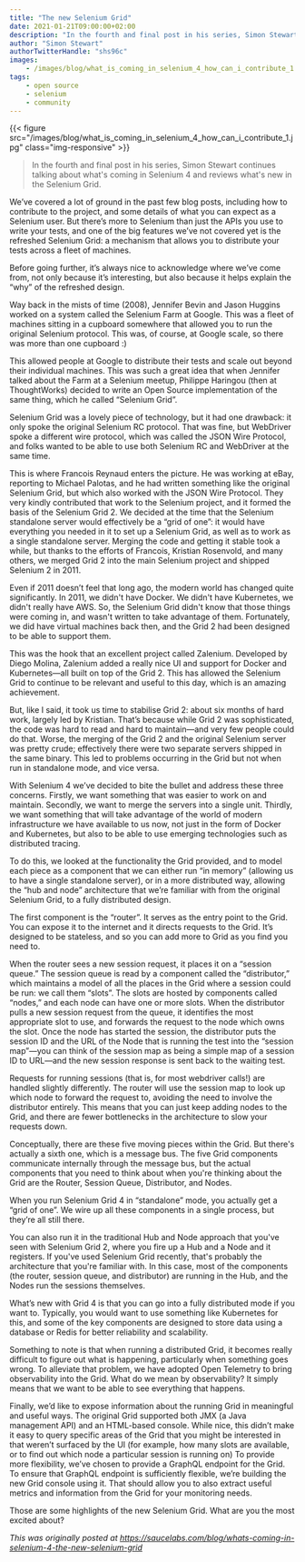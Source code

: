 ```yaml
---
title: "The new Selenium Grid"
date: 2021-01-21T09:00:00+02:00
description: "In the fourth and final post in his series, Simon Stewart continues talking about what's coming in Selenium 4 and reviews what's new in the Selenium Grid."
author: "Simon Stewart"
authorTwitterHandle: "shs96c"
images:
    - /images/blog/what_is_coming_in_selenium_4_how_can_i_contribute_1.jpg
tags:
    - open source
    - selenium
    - community
---
```


{{< figure src="/images/blog/what_is_coming_in_selenium_4_how_can_i_contribute_1.jpg" class="img-responsive" >}}

>In the fourth and final post in his series, Simon Stewart continues talking about what's 
>coming in Selenium 4 and reviews what's new in the Selenium Grid. 

We’ve covered a lot of ground in the past few blog posts, including how to contribute to the project, and some 
details of what you can expect as a Selenium user. But there’s more to Selenium than just the APIs you use to write 
your tests, and one of the big features we’ve not covered yet is the refreshed Selenium Grid: a mechanism that 
allows you to distribute your tests across a fleet of machines.

Before going further, it’s always nice to acknowledge where we’ve come from, not only because it’s interesting, but 
also because it helps explain the “why” of the refreshed design.

Way back in the mists of time (2008), Jennifer Bevin and Jason Huggins worked on a system called the Selenium Farm 
at Google. This was a fleet of machines sitting in a cupboard somewhere that allowed you to run the original 
Selenium protocol. This was, of course, at Google scale, so there was more than one cupboard :)

This allowed people at Google to distribute their tests and scale out beyond their individual machines. 
This was such a great idea that when Jennifer talked about the Farm at a Selenium meetup, Philippe 
Haringou (then at ThoughtWorks) decided to write an Open Source implementation of the same thing, 
which he called “Selenium Grid”.

Selenium Grid was a lovely piece of technology, but it had one drawback: it only spoke the original 
Selenium RC protocol. That was fine, but WebDriver spoke a different wire protocol, which was called the 
JSON Wire Protocol, and folks wanted to be able to use both Selenium RC and WebDriver at the same time.

This is where Francois Reynaud enters the picture. He was working at eBay, reporting to Michael Palotas, 
and he had written something like the original Selenium Grid, but which also worked with the JSON Wire 
Protocol. They very kindly contributed that work to the Selenium project, and it formed the basis of the 
Selenium Grid 2. We decided at the time that the Selenium standalone server would effectively be a 
“grid of one”: it would have everything you needed in it to set up a Selenium Grid, as well as to work as 
a single standalone server. Merging the code and getting it stable took a while, but thanks to the efforts 
of Francois, Kristian Rosenvold, and many others, we merged Grid 2 into the main Selenium project and shipped 
Selenium 2 in 2011.

Even if 2011 doesn’t feel that long ago, the modern world has changed quite significantly. In 2011, we didn't 
have Docker. We didn't have Kubernetes, we didn't really have AWS. So, the Selenium Grid didn't know that those 
things were coming in, and wasn't written to take advantage of them. Fortunately, we did have virtual machines 
back then, and the Grid 2 had been designed to be able to support them.

This was the hook that an excellent project called Zalenium. Developed by Diego Molina, Zalenium added a really 
nice UI and support for Docker and Kubernetes—all built on top of the Grid 2. This has allowed the Selenium Grid to 
continue to be relevant and useful to this day, which is an amazing achievement.

But, like I said, it took us time to stabilise Grid 2: about six months of hard work, largely led by Kristian. 
That’s because while Grid 2 was sophisticated, the code was hard to read and hard to maintain—and very few people 
could do that. Worse, the merging of the Grid 2 and the original Selenium server was pretty crude; effectively 
there were two separate servers shipped in the same binary. This led to problems occurring in the Grid but not 
when run in standalone mode, and vice versa.

With Selenium 4 we’ve decided to bite the bullet and address these three concerns. Firstly, we want something that 
was easier to work on and maintain. Secondly, we want to merge the servers into a single unit. Thirdly, we want 
something that will take advantage of the world of modern infrastructure we have available to us now, not just in 
the form of Docker and Kubernetes, but also to be able to use emerging technologies such as distributed tracing.

To do this, we looked at the functionality the Grid provided, and to model each piece as a component that we can 
either run “in memory” (allowing us to have a single standalone server), or in a more distributed way, allowing 
the “hub and node” architecture that we’re familiar with from the original Selenium Grid, to a fully distributed 
design.

The first component is the “router”. It serves as the entry point to the Grid. You can expose it to the internet 
and it directs requests to the Grid. It’s designed to be stateless, and so you can add more to Grid as you find 
you need to.

When the router sees a new session request, it places it on a “session queue.” The session queue is read by a 
component called the “distributor,” which maintains a model of all the places in the Grid where a session could be 
run: we call them “slots”. The slots are hosted by components called “nodes,” and each node can have one or more 
slots. When the distributor pulls a new session request from the queue, it identifies the most appropriate slot 
to use, and forwards the request to the node which owns the slot. Once the node has started the session, the 
distributor puts the session ID and the URL of the Node that is running the test into the “session map”—you can 
think of the session map as being a simple map of a session ID to URL—and the new session response is sent 
back to the waiting test.

Requests for running sessions (that is, for most webdriver calls!) are handled slightly differently. The router 
will use the session map to look up which node to forward the request to, avoiding the need to involve the 
distributor entirely. This means that you can just keep adding nodes to the Grid, and there are fewer bottlenecks 
in the architecture to slow your requests down.

Conceptually, there are these five moving pieces within the Grid. But there's actually a sixth one, which is a 
message bus. The five Grid components communicate internally through the message bus, but the actual components 
that you need to think about when you're thinking about the Grid are the Router, Session Queue, Distributor, and 
Nodes.

When you run Selenium Grid 4 in “standalone” mode, you actually get a “grid of one”. We wire up all these 
components in a single process, but they’re all still there.

You can also run it in the traditional Hub and Node approach that you've seen with Selenium Grid 2, where you 
fire up a Hub and a Node and it registers. If you've used Selenium Grid recently, that's probably the architecture 
that you're familiar with. In this case, most of the components (the router, session queue, and distributor) are 
running in the Hub, and the Nodes run the sessions themselves.

What’s new with Grid 4 is that you can go into a fully distributed mode if you want to. Typically, you would want 
to use something like Kubernetes for this, and some of the key components are designed to store data using a 
database or Redis for better reliability and scalability.

Something to note is that when running a distributed Grid, it becomes really difficult to figure out what is 
happening, particularly when something goes wrong. To alleviate that problem, we have adopted Open Telemetry to 
bring observability into the Grid. What do we mean by observability? It simply means that we want to be able to 
see everything that happens.

Finally, we’d like to expose information about the running Grid in meaningful and useful ways. The original
Grid supported both JMX (a Java management API) and an HTML-based console. While nice, this didn’t make it easy
to query specific areas of the Grid that you might be interested in that weren’t surfaced by the UI (for example, 
how many slots are available, or to find out which node a particular session is running on) To provide more 
flexibility, we’ve chosen to provide a GraphQL endpoint for the Grid. To ensure that GraphQL endpoint is 
sufficiently flexible, we’re building the new Grid console using it. That should allow you to also extract useful 
metrics and information from the Grid for your monitoring needs.

Those are some highlights of the new Selenium Grid. What are you the most excited about? 

*This was originally posted at  https://saucelabs.com/blog/whats-coming-in-selenium-4-the-new-selenium-grid*
